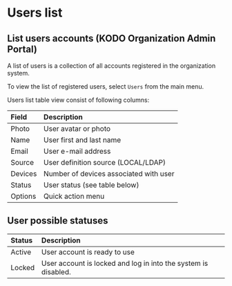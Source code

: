 # Users list



## List users accounts \(KODO Organization Admin Portal\)

A list of users is a collection of all accounts registered in the organization system.

To view the list of registered users, select `Users` from the main menu.

Users list table view consist of following columns:

| **Field** | **Description** |
| :--- | :--- |
| Photo | User avatar or photo |
| Name | User first and last name |
| Email | User e-mail address |
| Source | User definition source \(LOCAL/LDAP\) |
| Devices | Number of devices associated with user |
| Status | User status \(see table below\) |
| Options | Quick action menu |

## User possible statuses

| **Status** | **Description** |
| :--- | :--- |
| Active | User account is ready to use |
| Locked | User account is locked and log in into the system is disabled. |

